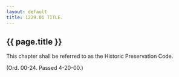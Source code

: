 ```yaml
---
layout: default 
title: 1229.01 TITLE.
---
```


{{ page.title }}
----------------

This chapter shall be referred to as the Historic Preservation Code.

(Ord. 00-24. Passed 4-20-00.)
